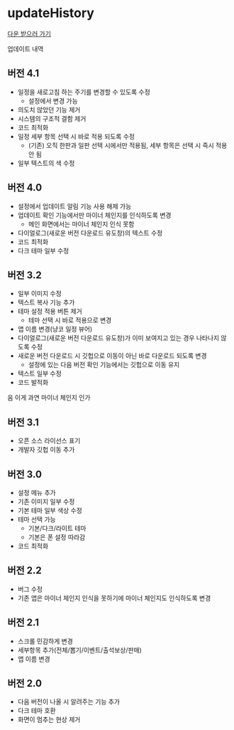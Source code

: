 
# updateHistory
[다운 받으러 가기](https://github.com/egg16496/NyankoScheduleAssistant-for_sharing#%EB%8B%A4%EC%9A%B4-%EB%B0%9B%EA%B8%B0)

업데이트 내역
## 버전 4.1
* 일정을 새로고침 하는 주기를 변경할 수 있도록 수정
  * 설정에서 변경 가능
* 의도치 않았던 기능 제거
* 시스템의 구조적 결함 제거
* 코드 최적화
* 일정 세부 항목 선택 시 바로 적용 되도록 수정
  * (기존) 오직 한판과 일판 선택 시에서만 적용됨, 세부 항목은 선택 시 즉시 적용 안 됨
* 일부 텍스트의 색 수정
## 버전 4.0
* 설정에서 업데이트 알림 기능 사용 해제 가능
* 업데이트 확인 기능에서만 마이너 체인지를 인식하도록 변경
  * 메인 화면에서는 마이너 체인지 인식 못함
* 다이얼로그(새로운 버전 다운로드 유도창)의 텍스트 수정
* 코드 최적화
* 다크 테마 일부 수정
## 버전 3.2
* 일부 이미지 수정
* 텍스트 복사 기능 추가
* 테마 설정 적용 버튼 제거
  * 테마 선택 시 바로 적용으로 변경
* 앱 이름 변경(냥코 일정 뷰어)
* 다이얼로그(새로운 버전 다운로드 유도창)가 이미 보여지고 있는 경우 나타나지 않도록 수정
* 새로운 버전 다운로드 시 깃헙으로 이동이 아닌 바로 다운로드 되도록 변경
  * 설정에 있는 다음 버전 확인 기능에서는 깃헙으로 이동 유지
* 텍스트 일부 수정
* 코드 발적화

음 이게 과연 마이너 체인지 인가
## 버전 3.1
* 오픈 소스 라이선스 표기
* 개발자 깃헙 이동 추가
## 버전 3.0
* 설정 메뉴 추가
* 기존 이미지 일부 수정
* 기본 테마 일부 색상 수정
* 테마 선택 가능 
  * 기본/다크/라이트 테마
  * 기본은 폰 설정 따라감
* 코드 최적화
## 버전 2.2
* 버그 수정
* 기존 앱은 마이너 체인지 인식을 못하기에 마이너 체인지도 인식하도록 변경
## 버전 2.1
* 스크롤 민감하게 변경
* 세부항목 추가(전체/뽑기/이벤트/출석보상/판매)
* 앱 이름 변경
## 버전 2.0
* 다음 버전이 나올 시 알려주는 기능 추가
* 다크 테마 호환
* 화면이 멈추는 현상 제거
